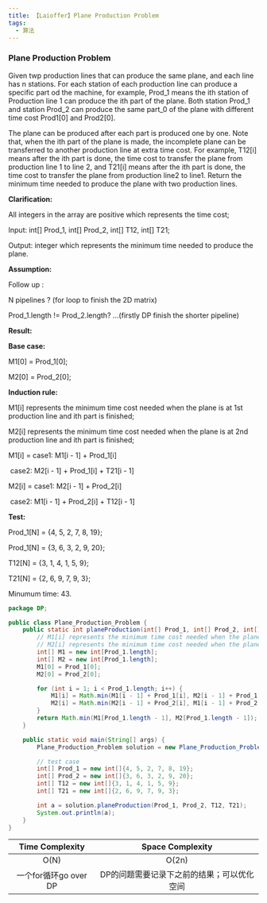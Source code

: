 ```yaml
---
title: 【Laioffer】Plane Production Problem
tags:
  - 算法
---
```




### Plane Production Problem

Given twp production lines that can produce the same plane, and each line has n stations. For each station of each production line can produce a specific part od the machine, for example, Prod_1 means the ith station of Production line 1 can produce the ith part of the plane. Both station Prod_1 and station Prod_2 can produce the same part_0 of the plane with different time cost Prod1[0] and Prod2[0].

The plane can be produced after each part is produced one by one. Note that, when the ith part of the plane is made, the incomplete plane can be transferred to another production line at extra time cost. For example, T12[i] means after the ith part is done, the time cost to transfer the plane from production line 1 to line 2, and T21[i] means after the ith part is done, the time cost to transfer the plane from production line2 to line1. Return the minimum time needed to produce the plane with two production lines.



**Clarification:** 

All integers in the array are positive which represents the time cost;

Input: int[] Prod_1, int[] Prod_2, int[] T12, int[] T21;

Output: integer which represents the minimum time needed to produce the plane.



**Assumption:**  

Follow up :

N pipelines ? (for loop to finish the 2D matrix)

Prod_1.length != Prod_2.length? ...(firstly DP finish the shorter pipeline)



**Result:** 

**Base case:**

M1[0] = Prod_1[0];

M2[0] = Prod_2[0];

**Induction rule:**

M1[i] represents the minimum time cost needed when the plane is at 1st production line and ith part is finished;

M2[i] represents the minimum time cost needed when the plane is at 2nd production line and ith part is finished;

M1[i] = case1: M1[i - 1] + Prod_1[i]

​			  case2: M2[i - 1] + Prod_1[i] + T21[i - 1]

M2[i] = case1: M2[i - 1] + Prod_2[i]

​			  case2: M1[i - 1] + Prod_2[i] + T12[i - 1]



**Test:** 

Prod_1[N] = {4, 5, 2, 7, 8, 19};

Prod_1[N] = {3, 6, 3, 2, 9, 20};

T12[N] = {3, 1, 4, 1, 5, 9};

T21[N] = {2, 6, 9, 7, 9, 3};

Minumum time: 43.

```java
package DP;

public class Plane_Production_Problem {
    public static int planeProduction(int[] Prod_1, int[] Prod_2, int[] T12, int[] T21) {
        // M1[i] represents the minimum time cost needed when the plane is at 1st production line and ith part is finished;
        // M2[i] represents the minimum time cost needed when the plane is at 2nd production line and ith part is finished;
        int[] M1 = new int[Prod_1.length];
        int[] M2 = new int[Prod_1.length];
        M1[0] = Prod_1[0];
        M2[0] = Prod_2[0];

        for (int i = 1; i < Prod_1.length; i++) {
            M1[i] = Math.min(M1[i - 1] + Prod_1[i], M2[i - 1] + Prod_1[i] + T21[i - 1]);
            M2[i] = Math.min(M2[i - 1] + Prod_2[i], M1[i - 1] + Prod_2[i] + T12[i - 1]);
        }
        return Math.min(M1[Prod_1.length - 1], M2[Prod_1.length - 1]);
    }

    public static void main(String[] args) {
        Plane_Production_Problem solution = new Plane_Production_Problem();

        // test case
        int[] Prod_1 = new int[]{4, 5, 2, 7, 8, 19};
        int[] Prod_2 = new int[]{3, 6, 3, 2, 9, 20};
        int[] T12 = new int[]{3, 1, 4, 1, 5, 9};
        int[] T21 = new int[]{2, 6, 9, 7, 9, 3};

        int a = solution.planeProduction(Prod_1, Prod_2, T12, T21);
        System.out.println(a);
    }
}
```

|    Time Complexity    |              Space Complexity              |
| :-------------------: | :----------------------------------------: |
|         O(N)          |                   O(2n)                    |
| 一个for循环go over DP | DP的问题需要记录下之前的结果；可以优化空间 |

